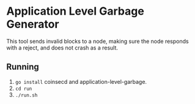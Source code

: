 # Application Level Garbage Generator
This tool sends invalid blocks to a node, making sure the node responds with a reject, and does not crash as a result.

## Running
 1. `go install` coinsecd and application-level-garbage.
 2. `cd run`
 3. `./run.sh`


